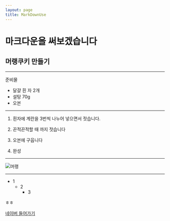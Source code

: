 ```yaml
---
layout: page
title: MarkDownUse
---
```


#   **마크다운을 써보겠습니다**

## 머랭쿠키 만들기
* * *
 준비물
 - 달걀 흰 자 2개
 - 설탕 70g
 - 오븐
* * *

1. 흰자에 계란을 3번씩 나누어 넣으면서 젓습니다.

2. 끈적끈적할 때 까지 젓습니다

3. 오븐에 구웁니다

4. 완성

***

![머랭](https://ifh.cc/g/uI7Ty5.jpg)

***

* 1
    * 2
        * 3

ㅎㅎ


[네이버 들어가기](https://www.naver.com/)